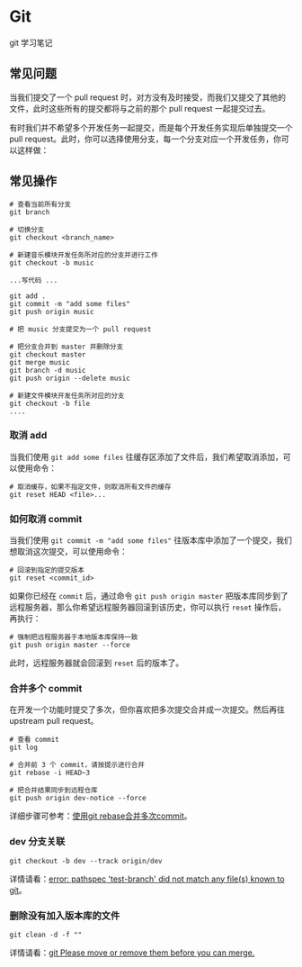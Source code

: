 # Git

git 学习笔记

## 常见问题

当我们提交了一个 pull request 时，对方没有及时接受，而我们又提交了其他的文件，此时这些所有的提交都将与之前的那个 pull request 一起提交过去。

有时我们并不希望多个开发任务一起提交，而是每个开发任务实现后单独提交一个 pull request。此时，你可以选择使用分支，每一个分支对应一个开发任务，你可以这样做：

## 常见操作

```shell
# 查看当前所有分支
git branch

# 切换分支
git checkout <branch_name> 

# 新建音乐模块开发任务所对应的分支并进行工作
git checkout -b music

...写代码 ...

git add .
git commit -m "add some files"
git push origin music

# 把 music 分支提交为一个 pull request

# 把分支合并到 master 并删除分支
git checkout master
git merge music
git branch -d music
git push origin --delete music

# 新建文件模块开发任务所对应的分支
git checkout -b file
....
```

### 取消 add

当我们使用 `git add some files` 往缓存区添加了文件后，我们希望取消添加，可以使用命令：

```shell
# 取消缓存，如果不指定文件，则取消所有文件的缓存
git reset HEAD <file>...
```

### 如何取消 commit 
	
当我们使用 `git commit -m "add some files"` 往版本库中添加了一个提交，我们想取消这次提交，可以使用命令：

```shell
# 回滚到指定的提交版本
git reset <commit_id> 
```

如果你已经在 `commit` 后，通过命令 `git push origin master` 把版本库同步到了远程服务器，那么你希望远程服务器回滚到该历史，你可以执行 `reset` 操作后，再执行：

```shell
# 强制把远程服务器于本地版本库保持一致
git push origin master --force
```

此时，远程服务器就会回滚到 `reset` 后的版本了。

### 合并多个 commit

在开发一个功能时提交了多次，但你喜欢把多次提交合并成一次提交。然后再往 upstream pull request。

```shell
# 查看 commit
git log

# 合并前 3 个 commit，请按提示进行合并
git rebase -i HEAD~3

# 把合并结果同步到远程仓库
git push origin dev-notice --force
```

详细步骤可参考：[使用git rebase合并多次commit](http://blog.csdn.net/yangcs2009/article/details/47166361)。

### dev 分支关联

```shell
git checkout -b dev --track origin/dev
```

详情请看：[error: pathspec 'test-branch' did not match any file(s) known to git](http://stackoverflow.com/questions/30800454/error-pathspec-test-branch-did-not-match-any-files-known-to-git)。

### 删除没有加入版本库的文件

```shell
git clean -d -f ""
```

详情请看：[git Please move or remove them before you can merge.](http://www.cnblogs.com/wuchanming/p/5428894.html)











